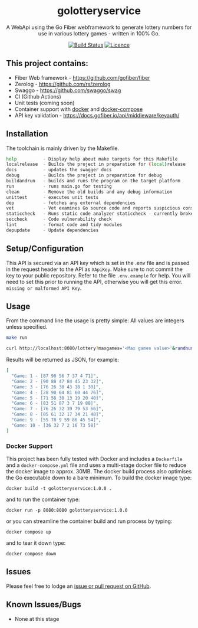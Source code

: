 <div align="center">

# golotteryservice

A WebApi using the Go Fiber webframework to generate lottery numbers for use in various lottery games - written in 100% Go.

[![Build Status](https://github.com/AaronSaikovski/golotteryservice/workflows/build/badge.svg)](https://github.com/AaronSaikovski/golotteryservice/actions)
[![Licence](https://img.shields.io/github/license/AaronSaikovski/golotteryservice)](LICENSE)

</div>

## This project contains:

- Fiber Web framework - https://github.com/gofiber/fiber
- Zerolog - https://github.com/rs/zerolog
- Swaggo - https://github.com/swaggo/swag
- CI (Github Actions)
- Unit tests (coming soon)
- Container support with [docker](Dockerfile) and [docker-compose](docker-compose.yml)
- API key validation - https://docs.gofiber.io/api/middleware/keyauth/

## Installation

The toolchain is mainly driven by the Makefile.

```bash
help          - Display help about make targets for this Makefile
localrelease  - Builds the project in preparation for (local)release
docs          - updates the swagger docs
debug         - Builds the project in preparation for debug
buildandrun   - builds and runs the program on the target platform
run           - runs main.go for testing
clean         - Remove the old builds and any debug information
unittest      - executes unit tests
dep           - fetches any external dependencies
vet           - Vet examines Go source code and reports suspicious constructs
staticcheck   - Runs static code analyzer staticcheck - currently broken
seccheck      - Code vulnerability check
lint          - format code and tidy modules
depupdate     - Update dependencies
```

## Setup/Configuration

This API is secured via an API key which is set in the .env file and is passed in the request header to the API as `XApiKey`. Make sure to not commit the key to your public repository.
Refer to the file `.env.example` for help. You will need to set this prior to running the API, otherwise you will get this error. `missing or malformed API Key`.

## Usage

From the command line the usage is pretty simple:
All values are integers unless specified.

```bash
make run

curl http://localhost:8080/lottery?maxgames='<Max games value>'&randnum='<Random number value>;&maxnumspergame='<Max numbers per game value>'
```

Results will be returned as JSON, for example:

```json
[
  "Game: 1 - [87 90 56 7 37 4 71]",
  "Game: 2 - [90 88 47 84 45 23 32]",
  "Game: 3 - [76 26 38 43 18 1 30]",
  "Game: 4 - [28 90 64 81 60 44 76]",
  "Game: 5 - [71 58 30 13 19 20 40]",
  "Game: 6 - [83 51 87 3 7 19 88]",
  "Game: 7 - [76 26 32 39 79 53 66]",
  "Game: 8 - [85 61 32 17 34 21 48]",
  "Game: 9 - [55 70 9 59 86 45 54]",
  "Game: 10 - [36 32 7 2 16 73 58]"
]
```

### Docker Support

This project has been fully tested with Docker and includes a `Dockerfile` and a `docker-compose.yml` file and uses a multi-stage docker file to reduce the docker image to approx. 30MB.
The docker build process also optimises the Go executable down to a bare minimum.
To build the docker image type:

```
docker build -t golotteryservice:1.0.0 .
```

and to run the comtainer type:

```
docker run -p 8080:8080 golotteryservice:1.0.0
```

or you can streamline the container build and run process by typing:

```
docker compose up
```

and to tear it down type:

```
docker compose down
```

## Issues

Please feel free to lodge an [issue or pull request on GitHub](https://github.com/AaronSaikovski/golotteryservice/issues).

## Known Issues/Bugs

- None at this stage
